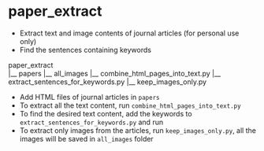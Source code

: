 # paper_extract
- Extract text and image contents of journal articles (for personal use only)
- Find the sentences containing keywords

paper_extract \
|__ papers
|__ all_images
|__ combine_html_pages_into_text.py
|__ extract_sentences_for_keywords.py
|__ keep_images_only.py

- Add HTML files of journal articles in ```papers```
- To extract all the text content, run ```combine_html_pages_into_text.py```
- To find the desired text content, add the keywords to ```extract_sentences_for_keywords.py``` and run
- To extract only images from the articles, run ```keep_images_only.py```, all the images will be saved in ```all_images``` folder
